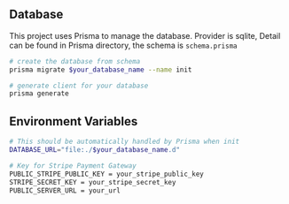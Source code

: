## Database

This project uses Prisma to manage the database. Provider is sqlite, Detail can be found in Prisma directory, the schema is `schema.prisma`

```bash
# create the database from schema
prisma migrate $your_database_name --name init

# generate client for your database
prisma generate
```

## Environment Variables

```bash
# This should be automatically handled by Prisma when init
DATABASE_URL="file:./$your_database_name.d"

# Key for Stripe Payment Gateway
PUBLIC_STRIPE_PUBLIC_KEY = your_stripe_public_key
STRIPE_SECRET_KEY = your_stripe_secret_key
PUBLIC_SERVER_URL = your_url
```

